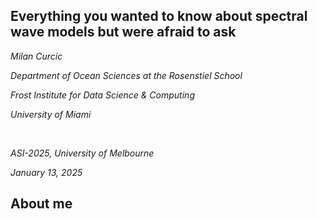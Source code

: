 <section>

## Everything you wanted to know about spectral wave models but were afraid to ask

_Milan Curcic_


_Department of Ocean Sciences at the Rosenstiel School_

_Frost Institute for Data Science & Computing_

_University of Miami_

</br>

_ASI-2025, University of Melbourne_

_January 13, 2025_
</section>


<section>

## About me
</section>